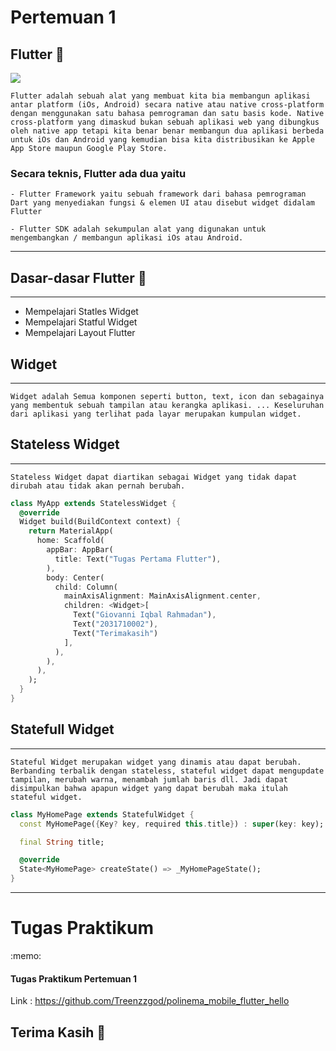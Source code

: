 <h1>Pertemuan 1 </h1>

<script src="https://gist.github.com/rxaviers/7360908.js"></script>


## __Flutter__ :art:

![](https://raharja.ac.id/wp-content/uploads/2020/11/Flutter-Cover.png)

    Flutter adalah sebuah alat yang membuat kita bia membangun aplikasi antar platform (iOs, Android) secara native atau native cross-platform dengan menggunakan satu bahasa pemrograman dan satu basis kode. Native cross-platform yang dimaskud bukan sebuah aplikasi web yang dibungkus oleh native app tetapi kita benar benar membangun dua aplikasi berbeda untuk iOs dan Android yang kemudian bisa kita distribusikan ke Apple App Store maupun Google Play Store.

### Secara teknis, Flutter ada dua yaitu 
    - Flutter Framework yaitu sebuah framework dari bahasa pemrograman Dart yang menyediakan fungsi & elemen UI atau disebut widget didalam Flutter

    - Flutter SDK adalah sekumpulan alat yang digunakan untuk mengembangkan / membangun aplikasi iOs atau Android.
<hr>

## Dasar-dasar Flutter :art:
<hr>

   - Mempelajari Statles Widget
   - Mempelajari Statful Widget
   - Mempelajari Layout Flutter


## Widget
<hr>

    Widget adalah Semua komponen seperti button, text, icon dan sebagainya yang membentuk sebuah tampilan atau kerangka aplikasi. ... Keseluruhan dari aplikasi yang terlihat pada layar merupakan kumpulan widget.


## Stateless Widget
<hr>

    Stateless Widget dapat diartikan sebagai Widget yang tidak dapat dirubah atau tidak akan pernah berubah.

``` dart
class MyApp extends StatelessWidget {
  @override
  Widget build(BuildContext context) {
    return MaterialApp(
      home: Scaffold(
        appBar: AppBar(
          title: Text("Tugas Pertama Flutter"),
        ),
        body: Center(
          child: Column(
            mainAxisAlignment: MainAxisAlignment.center,
            children: <Widget>[
              Text("Giovanni Iqbal Rahmadan"),
              Text("2031710002"),
              Text("Terimakasih")
            ],
          ),
        ),
      ),
    );
  }
}
```

## Statefull Widget
<hr>

    Stateful Widget merupakan widget yang dinamis atau dapat berubah. Berbanding terbalik dengan stateless, stateful widget dapat mengupdate tampilan, merubah warna, menambah jumlah baris dll. Jadi dapat disimpulkan bahwa apapun widget yang dapat berubah maka itulah stateful widget.

``` dart
class MyHomePage extends StatefulWidget {
  const MyHomePage({Key? key, required this.title}) : super(key: key);

  final String title;

  @override
  State<MyHomePage> createState() => _MyHomePageState();
}
```
<hr>
<h1> Tugas Praktikum</h1> :memo:

#### Tugas Praktikum Pertemuan 1

Link :  https://github.com/Treenzzgod/polinema_mobile_flutter_hello


## Terima Kasih :memo:
